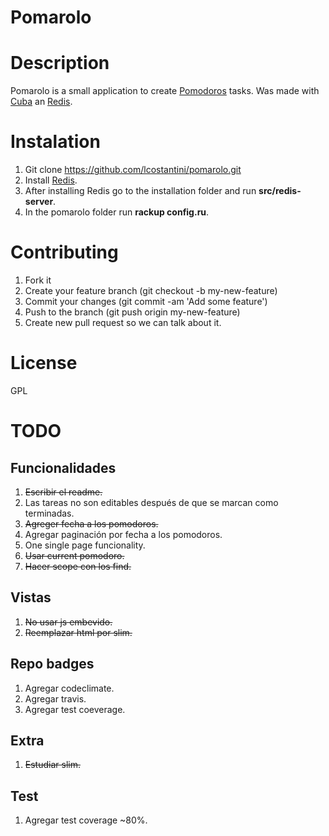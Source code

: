 Pomarolo
========

# Description

Pomarolo is a small application to create [Pomodoros](http://pomodorotechnique.com/) tasks.
Was made with [Cuba](https://github.com/soveran/cuba) an [Redis](http://redis.io/).

# Instalation

1. Git clone https://github.com/lcostantini/pomarolo.git
2. Install [Redis](http://redis.io/download).
3. After installing Redis go to the installation folder and run **src/redis-server**.
4. In the pomarolo folder run **rackup config.ru**.

# Contributing

1. Fork it
2. Create your feature branch (git checkout -b my-new-feature)
3. Commit your changes (git commit -am 'Add some feature')
4. Push to the branch (git push origin my-new-feature)
5. Create new pull request so we can talk about it.

# License

GPL

# TODO

## Funcionalidades

1. ~~Escribir el readme.~~
2. Las tareas no son editables después de que se marcan como terminadas.
3. ~~Agreger fecha a los pomodoros.~~
4. Agregar paginación por fecha a los pomodoros.
5. One single page funcionality.
6. ~~Usar current pomodoro.~~
7. ~~Hacer scope con los find.~~

## Vistas

1. ~~No usar js embevido.~~
2. ~~Reemplazar html por slim.~~

## Repo badges

1. Agregar codeclimate.
2. Agregar travis.
3. Agregar test coeverage.

## Extra

1. ~~Estudiar slim.~~

## Test
1. Agregar test coverage ~80%.
